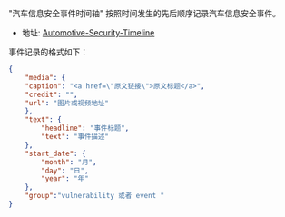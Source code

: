 "汽车信息安全事件时间轴" 按照时间发生的先后顺序记录汽车信息安全事件。
- 地址: [Automotive-Security-Timeline](https://autosec-timeline.delikely.eu.org) 

事件记录的格式如下：
```json
{
	"media": {
	"caption": "<a href=\"原文链接\">原文标题</a>",
	"credit": "",
	"url": "图片或视频地址"
	},
	"text": {
		"headline": "事件标题",
		"text": "事件描述"
	},
	"start_date": {
		"month": "月",
		"day": "日",
		"year": "年"
	},
	"group":"vulnerability 或者 event "
}
```
